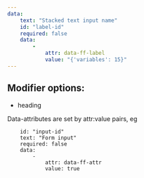 ```yaml
---
data:
    text: "Stacked text input name"
    id: "label-id"
    required: false
    data: 
        -
            attr: data-ff-label
            value: "{'variables': 15}"
---
```


## Modifier options:

- heading



Data-attributes are set by attr:value pairs, eg
```
    id: "input-id"
    text: "Form input"
    required: false
    data:
        -
            attr: data-ff-attr
            value: true
```
